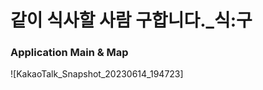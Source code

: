 # 같이 식사할 사람 구합니다._식:구

### Application Main & Map
<p align="center">

![KakaoTalk_Snapshot_20230614_194723]
                                                                                    
</p>
